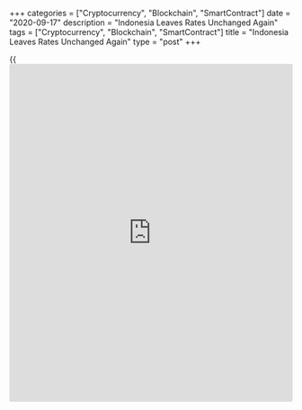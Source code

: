 +++
categories = ["Cryptocurrency", "Blockchain", "SmartContract"]
date = "2020-09-17"
description = "Indonesia Leaves Rates Unchanged Again"
tags = ["Cryptocurrency", "Blockchain", "SmartContract"]
title = "Indonesia Leaves Rates Unchanged Again"
type = "post"
+++

{{<iframe id="large-banner" src="https://www.bounty.group/#slide=17.0" width="100%" height="600" scrolling="no" style="border: 0px solid rgb(216, 221, 230); border-radius: 3px;">}}

Indonesia's central bank left its key interest rates unchanged on
Thursday it expects inflation to remain low and economic expansion to be
gradual.  
  
Bank Indonesia left the 7-day reverse repo rate unchanged at 4 percent
as expected. The bank had reduced the key interest rate four times this
year to support the [economy][1] amid the crisis caused by Covid-19.  
  
The overnight deposit facility rate and the lending facility rate were
maintained at 3.25 percent and 4.75 percent, respectively.

"The decision is consistent with the need to maintain rupiah exchange
rate stability against a backdrop of projected low inflation," the bank
said.  
  
The central bank also announced a host of stimulus measures that
included an extension of the 50 basis points lower rupiah reserve
requirements from December 31, 2020 previously until June 30, 2021.  
  
This serves as an incentive for banks disbursing loans to small and
medium enterprises and for export-import activity as well as to non-SMEs
operating in priority sectors as stipulated in the national economic
recovery program, the bank said.

The central bank expects the rupiah to regain lost value as the currency
is still fundamentally undervalued. This strengthening will be supported
by low and stable inflation, a narrow current account deficit, highly
attractive domestic financial assets for investment as well as a lower
risk premium in Indonesia.

Bank Indonesia projects inflation for 2020 and 2021 to remain under
control within the 3.0 percent ±1 percent target corridor, and a low
current account deficit below 1.5 percent of GDP this year, thus
reinforcing external sector resilience.

For comments and feedback [contact](https://www.playgroundfx.com/contact/): editorial@rtt[news](https://www.letsplayfx.com/blog/forex-news-website/).com

[Economic News][1]

 **What parts of the world are seeing the best (and worst) economic
performances lately? Click[here][2] to check out our [Econ Scorecard][2]
and find out! See up-to-the-moment [ranking](https://www.playgroundfx.com/blog/crypto-exchange-ranking/)s for the best and worst
performers in [GDP][3], [unemployment rate][4], [inflation][5] and much
more.**

   1. www.rtt[news](https://www.letsplayfx.com/blog/forex-news-website/).com/Content/EconomicNews.aspx
   2. www.rtt[news](https://www.letsplayfx.com/blog/forex-news-website/).com/economic-scorecard/world-rank/industrial-production/highest-performance.aspx
   3. www.rtt[news](https://www.letsplayfx.com/blog/forex-news-website/).com/economic-scorecard/world-rank/GDP/highest-performance.aspx
   4. www.rtt[news](https://www.letsplayfx.com/blog/forex-news-website/).com/economic-scorecard/world-rank/unemployment-rate/lowest-performance.aspx
   5. www.rtt[news](https://www.letsplayfx.com/blog/forex-news-website/).com/economic-scorecard/world-rank/CPI/highest-performance.aspx